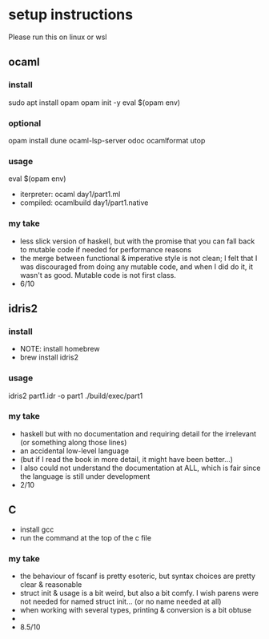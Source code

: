 # setup instructions

Please run this on linux or wsl

## ocaml

### install
sudo apt install opam
opam init -y
eval $(opam env)

### optional
opam install dune ocaml-lsp-server odoc ocamlformat utop

### usage
eval $(opam env)
- iterpreter: ocaml day1/part1.ml
- compiled: ocamlbuild day1/part1.native

### my take
- less slick version of haskell, but with the promise that you can fall back to mutable code if needed for performance reasons
- the merge between functional & imperative style is not clean; I felt that I was discouraged from doing any mutable code, and when I did do it, it wasn't as good. Mutable code is not first class.
- 6/10

## idris2

### install
- NOTE: install homebrew
- brew install idris2

### usage
idris2 part1.idr -o part1
./build/exec/part1

### my take
- haskell but with no documentation and requiring detail for the irrelevant (or something along those lines)
- an accidental low-level language
- (but if I read the book in more detail, it might have been better...)
- I also could not understand the documentation at ALL, which is fair since the language is still under development
- 2/10

## C

- install gcc
- run the command at the top of the c file

### my take
- the behaviour of fscanf is pretty esoteric, but syntax choices are pretty clear & reasonable
- struct init & usage is a bit weird, but also a bit comfy. I wish parens were not needed for named struct init... (or no name needed at all)
- when working with several types, printing & conversion is a bit obtuse
- 
- 8.5/10
